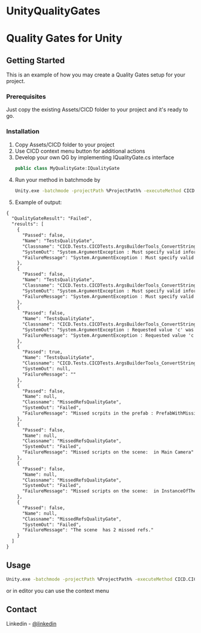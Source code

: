 # UnityQualityGates
Quality Gates for Unity
=======
## Getting Started

This is an example of how you may create a Quality Gates setup for your project.

### Prerequisites

Just copy the existing Assets/CICD folder to your project and it's ready to go.

### Installation

1. Copy Assets/CICD folder to your project
2. Use CICD context menu button for additional actions
3. Develop your own QG by implementing IQualityGate.cs interface
   ```cs
   public class MyQualityGate:IQualityGate
   ```
4. Run your method in batchmode by 
   ```sh
   Unity.exe -batchmode -projectPath %ProjectPath% -executeMethod CICD.CICDQualityGatesRunner.RunQualityGates -outputPath result.txt
   ```
5. Example of output:
```result.txt
{
  "QualityGateResult": "Failed",
  "results": [
    {
      "Passed": false,
      "Name": "TestsQualityGate",
      "Classname": "CICD.Tests.CICDTests.ArgsBuilderTools_ConvertStringToValue_CorrectBuildTargetErrorsForATest",
      "SystemOut": "System.ArgumentException : Must specify valid information for parsing in the string.",
      "FailureMessage": "System.ArgumentException : Must specify valid information for parsing in the string."
    },
    {
      "Passed": false,
      "Name": "TestsQualityGate",
      "Classname": "CICD.Tests.CICDTests.ArgsBuilderTools_ConvertStringToValue_CorrectBuildTargetErrorsForATest",
      "SystemOut": "System.ArgumentException : Must specify valid information for parsing in the string.",
      "FailureMessage": "System.ArgumentException : Must specify valid information for parsing in the string."
    },
    {
      "Passed": false,
      "Name": "TestsQualityGate",
      "Classname": "CICD.Tests.CICDTests.ArgsBuilderTools_ConvertStringToValue_CorrectBuildTargetErrorsForATest",
      "SystemOut": "System.ArgumentException : Requested value 'c' was not found.",
      "FailureMessage": "System.ArgumentException : Requested value 'c' was not found."
    },
    {
      "Passed": true,
      "Name": "TestsQualityGate",
      "Classname": "CICD.Tests.CICDTests.ArgsBuilderTools_ConvertStringToValue_CorrectInt",
      "SystemOut": null,
      "FailureMessage": ""
    },
    {
      "Passed": false,
      "Name": null,
      "Classname": "MissedRefsQualityGate",
      "SystemOut": "Failed",
      "FailureMessage": "Missed scrpits in the prefab : PrefabWithMissingScript"
    },
    {
      "Passed": false,
      "Name": null,
      "Classname": "MissedRefsQualityGate",
      "SystemOut": "Failed",
      "FailureMessage": "Missed scripts on the scene:  in Main Camera"
    },
    {
      "Passed": false,
      "Name": null,
      "Classname": "MissedRefsQualityGate",
      "SystemOut": "Failed",
      "FailureMessage": "Missed scripts on the scene:  in InstanceOfThePrefab"
    },
    {
      "Passed": false,
      "Name": null,
      "Classname": "MissedRefsQualityGate",
      "SystemOut": "Failed",
      "FailureMessage": "The scene  has 2 missed refs."
    }
  ]
}
```

## Usage

   ```sh
   Unity.exe -batchmode -projectPath %ProjectPath% -executeMethod CICD.CICDQualityGatesRunner.RunQualityGates -outputPath result.txt
   ```

or in editor you can use the context menu

## Contact

Linkedin - [@linkedin](https://www.linkedin.com/in/yourdev/)
